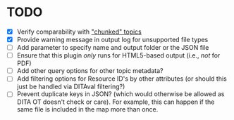 # TODO

* [x] Verify comparability with ["chunked" topics](https://www.oxygenxml.com/dita/1.3/specs/archSpec/base/chunking.html)
* [x] Provide warning message in output log for unsupported file types
* [ ] Add parameter to specify name and output folder or the JSON file
* [ ] Ensure that this plugin _only_ runs for HTML5-based output (i.e., _not_ for PDF)
* [ ] Add other query options for other topic metadata?
* [ ] Add filtering options for Resource ID's by other attributes (or should this just be handled via DITAval filtering?)
* [ ] Prevent duplicate keys in JSON? (which would otherwise be allowed as DITA OT doesn't check or care). For example, this can happen if the same file is included in the map more than once.
